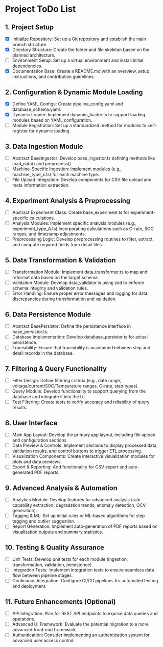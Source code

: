 
# Project ToDo List

## 1. Project Setup
- [x] Initialize Repository: Set up a Git repository and establish the main branch structure.
- [x] Directory Structure: Create the folder and file skeleton based on the planned architecture.
- [ ] Environment Setup: Set up a virtual environment and install initial dependencies.
- [x] Documentation Base: Create a README.md with an overview, setup instructions, and contribution guidelines.

## 2. Configuration & Dynamic Module Loading
- [x] Define YAML Configs: Create pipeline_config.yaml and database_schema.yaml.
- [x] Dynamic Loader: Implement dynamic_loader.ts to support loading modules based on YAML configuration.
- [ ] Module Registration: Set up a standardized method for modules to self-register for dynamic loading.

## 3. Data Ingestion Module
- [ ] Abstract BaseIngestor: Develop base_ingestor.ts defining methods like load_data() and preprocess().
- [ ] Machine-Specific Ingestion: Implement modules (e.g., machine_type_x.ts) for each machine type.
- [ ] File Upload Integration: Develop components for CSV file upload and meta information extraction.

## 4. Experiment Analysis & Preprocessing
- [ ] Abstract Experiment Class: Create base_experiment.ts for experiment-specific calculations.
- [ ] Analysis Modules: Implement specific analysis modules (e.g., experiment_type_A.ts) incorporating calculations such as C-rate, SOC ranges, and timestamp adjustments.
- [ ] Preprocessing Logic: Develop preprocessing routines to filter, extract, and compute required fields from detail files.

## 5. Data Transformation & Validation
- [ ] Transformation Module: Implement data_transformer.ts to map and reformat data based on the target schema.
- [ ] Validation Module: Develop data_validator.ts using zod to enforce schema integrity and validation rules.
- [ ] Error Handling: Ensure proper error messages and logging for data discrepancies during transformation and validation.

## 6. Data Persistence Module
- [ ] Abstract BasePersistor: Define the persistence interface in base_persistor.ts.
- [ ] Database Implementation: Develop database_persistor.ts for actual persistence.
- [ ] Traceability: Ensure that traceability is maintained between step and detail records in the database.

## 7. Filtering & Query Functionality
- [ ] Filter Design: Define filtering criteria (e.g., date range, voltage/current/SOC/Temperature ranges, C-rate, step types).
- [ ] Query Module: Develop functionality to support querying from the database and integrate it into the UI.
- [ ] Test Filtering: Create tests to verify accuracy and reliability of query results.

## 8. User Interface
- [ ] Main App Layout: Develop the primary app layout, including file upload and configuration sections.
- [ ] Data Preview & Controls: Implement sections to display processed data, validation results, and control buttons to trigger ETL processing.
- [ ] Visualization Components: Create interactive visualization modules for plots and data previews.
- [ ] Export & Reporting: Add functionality for CSV export and auto-generated PDF reports.

## 9. Advanced Analysis & Automation
- [ ] Analytics Module: Develop features for advanced analysis (rate capability extraction, degradation trends, anomaly detection, OCV generation).
- [ ] Tagging & ML: Set up initial rules or ML-based algorithms for step tagging and outlier suggestion.
- [ ] Report Generation: Implement auto-generation of PDF reports based on visualization outputs and summary statistics.

## 10. Testing & Quality Assurance
- [ ] Unit Tests: Develop unit tests for each module (ingestion, transformation, validation, persistence).
- [ ] Integration Tests: Implement integration tests to ensure seamless data flow between pipeline stages.
- [ ] Continuous Integration: Configure CI/CD pipelines for automated testing and deployment.

## 11. Future Enhancements (Optional)
- [ ] API Integration: Plan for REST API endpoints to expose data queries and operations.
- [ ] Advanced UI Framework: Evaluate the potential migration to a more advanced front-end framework.
- [ ] Authentication: Consider implementing an authentication system for advanced user access control.
